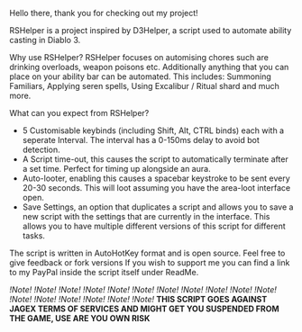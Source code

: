 Hello there, thank you for checking out my project!

RSHelper is a project inspired by D3Helper, a script used to automate ability casting in Diablo 3.

Why use RSHelper?
RSHelper focuses on automising chores such are drinking overloads, weapon poisons etc.
Additionally anything that you can place on your ability bar can be automated. This includes:
Summoning Familiars, Applying seren spells, Using Excalibur / Ritual shard and much more.

What can you expect from RSHelper?
- 5 Customisable keybinds (including Shift, Alt, CTRL binds) each with a seperate Interval. The interval has a 0-150ms delay to avoid bot detection.
- A Script time-out, this causes the script to automatically terminate after a set time. Perfect for timing up alongside an aura.
- Auto-looter, enabling this causes a spacebar keystroke to be sent every 20-30 seconds. This will loot assuming you have the area-loot interface open.
- Save Settings, an option that duplicates a script and allows you to save a new script with the settings that are currently in the interface.
  This allows you to have multiple different versions of this script for different tasks.

The script is written in AutoHotKey format and is open source. Feel free to give feedback or fork versions
If you wish to support me you can find a link to my PayPal inside the script itself under ReadMe. 

*!Note! !Note! !Note! !Note! !Note! !Note! !Note! !Note! !Note! !Note! !Note! !Note! !Note! !Note! !Note! !Note! !Note!*
**THIS SCRIPT GOES AGAINST JAGEX TERMS OF SERVICES AND MIGHT GET YOU SUSPENDED FROM THE GAME, USE ARE YOU OWN RISK**
